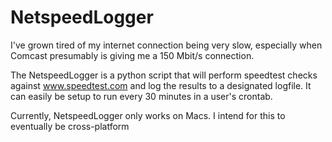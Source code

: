 # NetspeedLogger

I've grown tired of my internet connection being very slow, especially when Comcast presumably is giving me a 150 Mbit/s connection.

The NetspeedLogger is a python script that will perform speedtest checks against www.speedtest.com and log the results to a designated logfile. It can easily be setup to run every 30 minutes in a user's crontab.

Currently, NetspeedLogger only works on Macs. I intend for this to eventually be cross-platform
